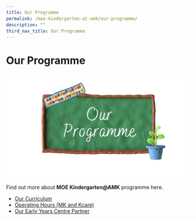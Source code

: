 ```yaml
---
title: Our Programme
permalink: /moe-kindergarten-at-amk/our-programme/
description: ""
third_nav_title: Our Programme
---
```

# Our Programme

![](/images/MOE%20Kindergarten/Our%20Programme.jpg)

Find out more about **MOE Kindergarten@AMK** programme here.  

*   [Our Curriculum](https://moe-angmokiopri-staging.netlify.app/moe-kindergarten-at-amk/our-programme/our-curriculum)
*   [Operating Hours (MK and Kcare)](https://moe-angmokiopri-staging.netlify.app/moe-kindergarten-at-amk/our-programme/operating-hours-mk-and-kcare)
*   [Our Early Years Centre Partner](https://moe-angmokiopri-staging.netlify.app/moe-kindergarten-at-amk/our-programme/our-early-years-centre-partner)